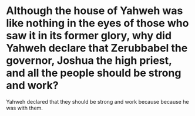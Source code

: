 # Although the house of Yahweh was like nothing in the eyes of those who saw it in its former glory, why did Yahweh declare that Zerubbabel the governor, Joshua the high priest, and all the people should be strong and work?

Yahweh declared that they should be strong and work because because he was with them.
